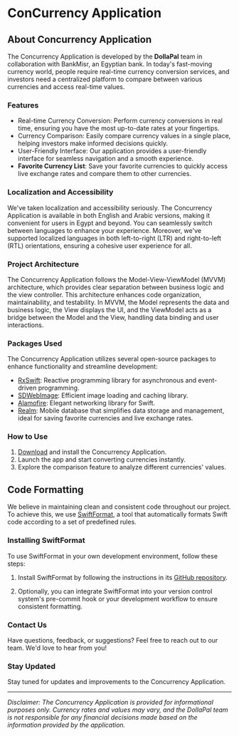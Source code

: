 # ConCurrency Application

## About Concurrency Application

The Concurrency Application is developed by the **DollaPal** team in collaboration with BankMisr, an Egyptian bank. In today's fast-moving currency world, people require real-time currency conversion services, and investors need a centralized platform to compare between various currencies and access real-time values.

### Features

- Real-time Currency Conversion: Perform currency conversions in real time, ensuring you have the most up-to-date rates at your fingertips.
- Currency Comparison: Easily compare currency values in a single place, helping investors make informed decisions quickly.
- User-Friendly Interface: Our application provides a user-friendly interface for seamless navigation and a smooth experience.
- **Favorite Currency List**: Save your favorite currencies to quickly access live exchange rates and compare them to other currencies.

### Localization and Accessibility

We've taken localization and accessibility seriously. The Concurrency Application is available in both English and Arabic versions, making it convenient for users in Egypt and beyond. You can seamlessly switch between languages to enhance your experience. Moreover, we've supported localized languages in both left-to-right (LTR) and right-to-left (RTL) orientations, ensuring a cohesive user experience for all.

### Project Architecture

The Concurrency Application follows the Model-View-ViewModel (MVVM) architecture, which provides clear separation between business logic and the view controller. This architecture enhances code organization, maintainability, and testability. In MVVM, the Model represents the data and business logic, the View displays the UI, and the ViewModel acts as a bridge between the Model and the View, handling data binding and user interactions.

### Packages Used

The Concurrency Application utilizes several open-source packages to enhance functionality and streamline development:

- [RxSwift](https://github.com/ReactiveX/RxSwift): Reactive programming library for asynchronous and event-driven programming.
- [SDWebImage](https://github.com/SDWebImage/SDWebImage): Efficient image loading and caching library.
- [Alamofire](https://github.com/Alamofire/Alamofire): Elegant networking library for Swift.
- [Realm](https://github.com/realm/realm-cocoa): Mobile database that simplifies data storage and management, ideal for saving favorite currencies and live exchange rates.

### How to Use

1. [Download](link-to-download) and install the Concurrency Application.
2. Launch the app and start converting currencies instantly.
3. Explore the comparison feature to analyze different currencies' values.

## Code Formatting

We believe in maintaining clean and consistent code throughout our project. To achieve this, we use [SwiftFormat](https://github.com/nicklockwood/SwiftFormat), a tool that automatically formats Swift code according to a set of predefined rules.

### Installing SwiftFormat

To use SwiftFormat in your own development environment, follow these steps:

1. Install SwiftFormat by following the instructions in its [GitHub repository](https://github.com/nicklockwood/SwiftFormat).

2. Optionally, you can integrate SwiftFormat into your version control system's pre-commit hook or your development workflow to ensure consistent formatting.

### Contact Us

Have questions, feedback, or suggestions? Feel free to reach out to our team. We'd love to hear from you!

### Stay Updated

Stay tuned for updates and improvements to the Concurrency Application. 

---

*Disclaimer: The Concurrency Application is provided for informational purposes only. Currency rates and values may vary, and the DollaPal team is not responsible for any financial decisions made based on the information provided by the application.*


